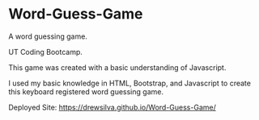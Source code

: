 # Word-Guess-Game
A word guessing game.

UT Coding Bootcamp. 

This game was created with a basic understanding of Javascript. 

I used my basic knowledge in HTML, Bootstrap, and Javascript to create this keyboard registered word guessing game. 

Deployed Site:
https://drewsilva.github.io/Word-Guess-Game/
